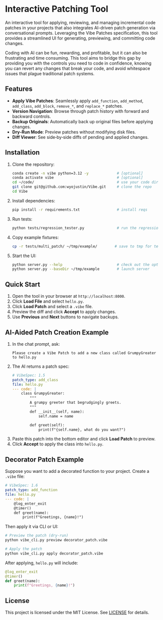 # Interactive Patching Tool

An interactive tool for applying, reviewing, and managing incremental code patches in your projects that also integrates AI-driven patch generation via conversational prompts. Leveraging the Vibe Patches specification, this tool provides a streamlined UI for generating, previewing, and committing code changes.

Coding with AI can be fun, rewarding, and profitable, but it can also be frustrating and time consuming. This tool aims to bridge this gap by providing you with the controls you need to code in confidence, knowing you can revert any changes that break your code, and avoid whitespace issues that plague traditional patch systems.

## Features

- **Apply Vibe Patches**: Seamlessly apply `add_function`, `add_method`, `add_class`, `add_block`, `remove_*`, and `replace_*` patches.
- **Version Navigation**: Browse through patch history with forward and backward controls.
- **Backup Originals**: Automatically back up original files before applying changes.
- **Dry‑Run Mode**: Preview patches without modifying disk files.
- **Diff Viewer**: See side‑by‑side diffs of pending and applied changes.

## Installation

1. Clone the repository:
   ```bash
   conda create -n vibe python=3.12 -y             # [optional]
   conda activate vibe                             # [optional]
   cd ~/code/                                      # use your code directory
   git clone git@github.com:wyojustin/Vibe.git     # clone the repo
   cd Vibe                                        
   ```
2. Install dependencies:
   ```bash
   pip install -r requirements.txt                 # install reqs
   ```
3. Run tests:
   ```bash
   python tests/regression_tester.py               # run the regression tests
   ```
4. Copy example fixtures:
   ```bash
   cp -r tests/multi_patch/ ~/tmp/example/        # save to tmp for testing
   ```
5. Start the UI:
   ```bash
   python server.py --help                         # check out the options
   python server.py --baseDir ~/tmp/example        # launch server
   ```

## Quick Start

1. Open the tool in your browser at `http://localhost:8000`.
2. Click **Load File** and select `hello.py`.
3. Click **Load Patch** and select a `.vibe` file.
4. Preview the diff and click **Accept** to apply changes.
5. Use **Previous** and **Next** buttons to navigate backups.

## AI‑Aided Patch Creation Example

1. In the chat prompt, ask:
   ```text
   Please create a Vibe Patch to add a new class called GrumpyGreater to hello.py
   ```
2. The AI returns a patch spec:
   ```yaml
   # VibeSpec: 1.5
   patch_type: add_class
   file: hello.py
   --- code: |
       class GrumpyGreater:
           """
           A grumpy greeter that begrudgingly greets.
           """
           def __init__(self, name):
               self.name = name

           def greet(self):
               print(f"{self.name}, what do you want?")
   ```
3. Paste this patch into the bottom editor and click **Load Patch** to preview.
4. Click **Accept** to apply the class into `hello.py`.

## Decorator Patch Example

Suppose you want to add a decorated function to your project. Create a `.vibe` file:

```yaml
# VibeSpec: 1.6
patch_type: add_function
file: hello.py
--- code: |
    @log_enter_exit
    @timer()
    def greet(name):
        print(f"Greetings, {name}!")
```

Then apply it via CLI or UI:

```bash
# Preview the patch (dry‑run)
python vibe_cli.py preview decorator_patch.vibe

# Apply the patch
python vibe_cli.py apply decorator_patch.vibe
```

After applying, `hello.py` will include:

```python
@log_enter_exit
@timer()
def greet(name):
    print(f"Greetings, {name}!")
```

## License

This project is licensed under the MIT License. See [LICENSE](LICENSE) for details.


